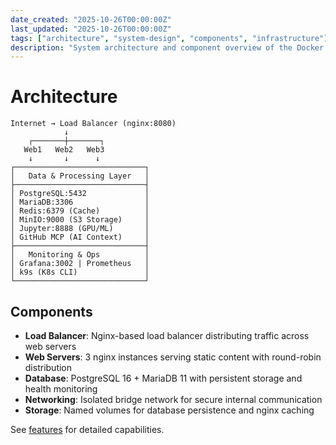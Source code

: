 ```yaml
---
date_created: "2025-10-26T00:00:00Z"
last_updated: "2025-10-26T00:00:00Z"
tags: ["architecture", "system-design", "components", "infrastructure"]
description: "System architecture and component overview of the Docker cluster"
---
```


# Architecture

```
Internet → Load Balancer (nginx:8080)
            ↓
    ┌───────┼───────┐
   Web1   Web2   Web3
    ↓       ↓      ↓
┌─────────────────────────────┐
│   Data & Processing Layer   │
├─────────────────────────────┤
│ PostgreSQL:5432             │
│ MariaDB:3306                │
│ Redis:6379 (Cache)          │
│ MinIO:9000 (S3 Storage)     │
│ Jupyter:8888 (GPU/ML)       │
│ GitHub MCP (AI Context)     │
├─────────────────────────────┤
│   Monitoring & Ops          │
│ Grafana:3002 | Prometheus   │
│ k9s (K8s CLI)               │
└─────────────────────────────┘
```

## Components

- **Load Balancer**: Nginx-based load balancer distributing traffic across web servers
- **Web Servers**: 3 nginx instances serving static content with round-robin distribution
- **Database**: PostgreSQL 16 + MariaDB 11 with persistent storage and health monitoring
- **Networking**: Isolated bridge network for secure internal communication
- **Storage**: Named volumes for database persistence and nginx caching

See [features](features.md) for detailed capabilities.
